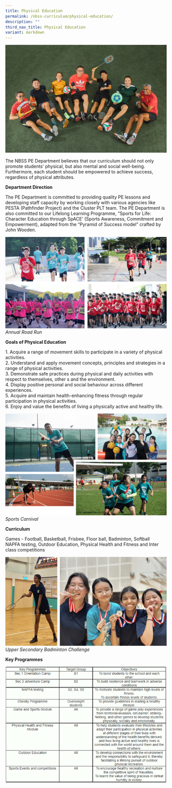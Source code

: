 ```yaml
---
title: Physical Education
permalink: /nbss-curriculum/physical-education/
description: ""
third_nav_title: Physical Education
variant: markdown
---
```

![](/images/11__Physical_Education_Department__1_.jpg)
<p>The NBSS PE Department believes that our curriculum should not only promote students' physical, but also mental and social well-being. Furthermore, each student should be empowered to achieve success, regardless of physical attributes.&nbsp;</p>

<p><strong>Department Direction</strong></p>
<p>The PE Department is committed to providing quality PE lessons and developing staff capacity by working closely with various agencies like PESTA (Pathfinder Project) and the Cluster PLT team. The PE Department is also committed to our Lifelong Learning Programme, “Sports for Life: Character Education through SpACE’ (Sports Awareness, Commitment and Empowerment), adapted from the “Pyramid of Success model” crafted by John Wooden.</p>

![](/images/Picture16__1_.png) *Annual Road Run*

<p><strong>Goals of Physical Education</strong></p>
<p>1. Acquire a range of movement skills to participate in a variety of physical activities.&nbsp;<br>2. Understand and apply movement concepts, principles and strategies in a range of physical activities.<br>3. Demonstrate safe practices during physical and daily activities with respect to themselves, other s and the environment.&nbsp;<br>4. Display positive personal and social behaviour across different experiences.<br>5. Acquire and maintain health-enhancing fitness through regular participation in physical activities.&nbsp;<br>6. Enjoy and value the benefits of living a physically active and healthy life.</p>

![](/images/Picture17__1_.png) *Sports Carnival*
<p><strong>Curriculum</strong></p>
<p>Games - Football, Basketball, Frisbee, Floor ball, Badminton, Softball <br>NAPFA testing, Outdoor Education, Physical Health and Fitness and Inter class competitions</p>

![](/images/Picture18__1_.png) *Upper Secondary Badminton Challenge*
<p><strong>Key Programmes</strong></p>
<img src="/images/pe1.png"><br>